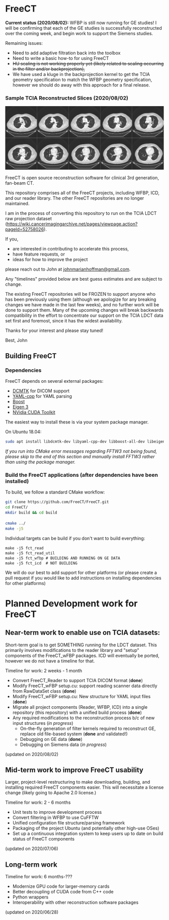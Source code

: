 # FreeCT

**Current status (2020/08/02):**  WFBP is still now running for GE studies!  I will be confirming that each of the GE studies is successfully reconstructed over the coming week, and begin work to support the Siemens studies.  

Remaining issues:
* Need to add adaptive filtration back into the toolbox
* Need to write a basic how-to for using FreeCT
* ~~HU scaling is not working properly yet (likely related to scaling occurring in the filter and/or backprojection),~~
* We have used a kluge in the backprojection kernel to get the TCIA geometry specification to match the WFBP geometry specification, however we should do away with this approach for a final release.

### Sample TCIA Reconstructed Slices (2020/08/02)

![sample_slice](resources/ge_tile.png)

FreeCT is open source reconstruction software for clinical 3rd generation, fan-beam CT.

This repository comprises all of the FreeCT projects, including WFBP, ICD, and our reader library.  The other FreeCT repositories are no longer maintained.  

I am in the process of converting this repository to run on the TCIA LDCT raw projection dataset (https://wiki.cancerimagingarchive.net/pages/viewpage.action?pageId=52758026).

If you,

 * are interested in contributing to accelerate this process,
 * have feature requests, or 
 * ideas for how to improve the project
 
please reach out to John at johnmarianhoffman@gmail.com.

Any "timelines" provided below are best guess estimates and are subject to change.

The existing FreeCT repositories will be FROZEN to support anyone who has been previously using them (although we apologize for any breaking changes we have made in the last few weeks), and no further work will be done to support them.  Many of the upcoming changes will break backwards compatibility in the effort to concentrate our support on the TCIA LDCT data set first and foremost, since it has the widest availability.

Thanks for your interest and please stay tuned!

Best,
John

## Building FreeCT
### Dependencies
FreeCT depends on several external packages:

* [DCMTK](https://dcmtk.org/) for DICOM support
* [YAML-cpp](https://github.com/jbeder/yaml-cpp) for YAML parsing 
* [Boost](https://www.boost.org/)
* [Eigen 3](https://eigen.tuxfamily.org/index.php?title=Main_Page)
* [NVidia CUDA Toolkit](https://developer.nvidia.com/cuda-toolkit)

The easiest way to install these is via your system package manager.  

On Ubuntu 18.04:

```bash
sudo apt install libdcmtk-dev libyaml-cpp-dev libboost-all-dev libeigen3-dev nvidia-cuda-toolkit
```
*If you run into CMake error messages regarding FFTW3 not being found, please skip to the end of this section and manually install FFTW3 rather than using the package manager.*

### Build the FreeCT applications (after dependencies have been installed)
To build, we follow a standard CMake workflow:

```bash
git clone https://github.com/FreeCT/FreeCT.git
cd FreeCT/
mkdir build && cd build

cmake ../
make -j5 
```

Individual targets can be build if you don't want to build everything:
```
make -j5 fct_read
make -j5 fct_read_util
make -j5 fct_wfbp # BUILDING AND RUNNING ON GE DATA
make -j5 fct_icd  # NOT BUILDING
```

We will do our best to add support for other platforms (or please create a pull request if you would like to add instructions on installing dependencies for other platforms)

# Planned Development work for FreeCT
## Near-term work to enable use on TCIA datasets:
Short-term goal is to get SOMETHING running for the LDCT dataset.  This primarily involves modifications to the reader library and "setup" components of the FreeCT_wFBP packages.  ICD will eventually be ported, however we do not have a timeline for that.

Timeline for work: 2 weeks - 1 month 

* Convert FreeCT_Reader to support TCIA DICOM format (**done**)
* Modify FreeCT_wFBP setup.cu: support reading scanner data directly from RawDataSet class (**done**)
* Modify FreeCT_wFBP setup.cu: New structure for YAML input files (**done**)
* Migrate all project components (Reader, WFBP, ICD) into a single repository (this repository) with a unified build process (**done**)
* Any required modifications to the reconstruction process b/c of new input structures (*in progress*)
  * On-the-fly generation of filter kernels required to reconstruct GE, replace old file-based system (**done** and validated!)
  * Debugging on GE data (**done**)
  * Debugging on Siemens data (*in progress*)

(updated on 2020/08/02)

## Mid-term work to improve FreeCT usability
Larger, project-level restructuring to make downloading, building, and installing required FreeCT components easier.  This will necessitate a license change (likely going to Apache 2.0 license.)

Timeline for work: 2 - 6 months 

* Unit tests to improve development process 
* Convert filtering in WFBP to use CuFFTW
* Unified configuration file structure/parsing framework
* Packaging of the project Ubuntu (and potentially other high-use OSes)
* Set up a continuous integration system to keep users up to date on build status of FreeCT components

(updated on 2020/07/06)

## Long-term work
Timeline for work: 6 months-???

* Modernize GPU code for larger-memory cards
* Better decoupling of CUDA code from C++ code
* Python wrappers
* Interoperability with other reconstruction software packages

(updated on 2020/06/28)
